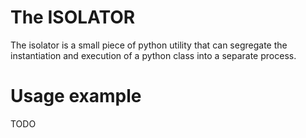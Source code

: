 # The ISOLATOR
The isolator is a small piece of python utility that can segregate the instantiation and execution of a python class into a separate process.

# Usage example
TODO
